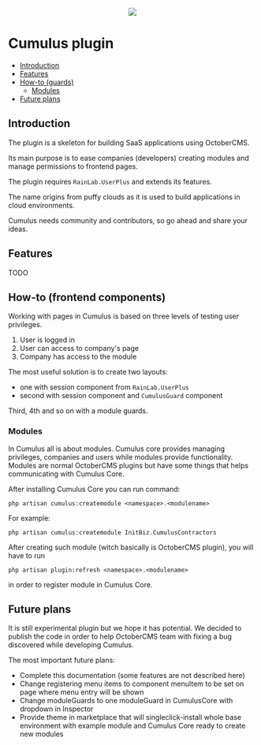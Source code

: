 <p align="center"><img src="http://init.biz/storage/app/media/publiczne/cumulus.png"></p>

# Cumulus plugin
- [Introduction](#introduction)
- [Features](#features)
- [How-to (guards)](#howto)
  - [Modules](#modules)
- [Future plans](#futureplans)

<a name="introduction"></a>
## Introduction
The plugin is a skeleton for building SaaS applications using OctoberCMS.

Its main purpose is to ease companies (developers) creating modules and manage permissions to frontend pages.

The plugin requires `RainLab.UserPlus` and extends its features.

The name origins from puffy clouds as it is used to build applications in cloud environments.

Cumulus needs community and contributors, so go ahead and share your ideas.

<a name="features"></a>
## Features
TODO

<a name="howto"></a>
## How-to (frontend components)
Working with pages in Cumulus is based on three levels of testing user privileges.
1. User is logged in
1. User can access to company's page
1. Company has access to the module

The most useful solution is to create two layouts:
* one with session component from `RainLab.UserPlus`
* second with session component and `CumulusGuard` component

Third, 4th and so on with a module guards.

<a name="modules"></a>
### Modules
In Cumulus all is about modules. Cumulus core provides managing privileges, companies and users while modules provide functionality. Modules are normal OctoberCMS plugins but have some things that helps communicating with Cumulus Core.

After installing Cumulus Core you can run command:

```php artisan cumulus:createmodule <namespace>.<modulename>```

For example:

```php artisan cumulus:createmodule InitBiz.CumulusContractors```

After creating such module (witch basically is OctoberCMS plugin), you will have to run

```php artisan plugin:refresh <namespace>.<modulename>```

in order to register module in Cumulus Core.

<a name="futureplans"></a>
## Future plans
It is still experimental plugin but we hope it has potential. We decided to publish the code in order to help OctoberCMS team with fixing a bug discovered while developing Cumulus.

The most important future plans:
* Complete this documentation (some features are not described here)
* Change registering menu items to component menuItem to be set on page where menu entry will be shown
* Change moduleGuards to one moduleGuard in CumulusCore with dropdown in Inspector
* Provide theme in marketplace that will singleclick-install whole base environment with example module and Cumulus Core ready to create new modules
